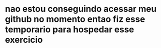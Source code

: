# nao estou conseguindo acessar meu github no momento entao fiz esse temporario para hospedar esse exercicio

